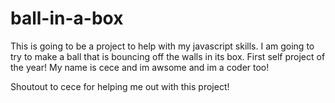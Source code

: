 # ball-in-a-box

This is going to be a project to help with my javascript skills. I am going to try to make a ball that is bouncing off the walls in its box. First self project of the year! My name is cece and im awsome and im a coder too!

Shoutout to cece for helping me out with this project!